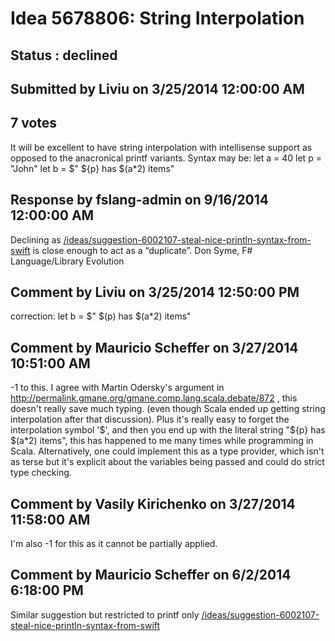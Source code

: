 # Idea 5678806: String Interpolation #

## Status : declined

## Submitted by Liviu on 3/25/2014 12:00:00 AM

## 7 votes

It will be excellent to have string interpolation with intellisense support as opposed to the anacronical printf variants.
Syntax may be:
let a = 40
let p = "John"
let b = $" ${p} has $(a*2) items"

## Response by fslang-admin on 9/16/2014 12:00:00 AM

Declining as [/ideas/suggestion-6002107-steal-nice-println-syntax-from-swift](/ideas/suggestion-6002107-steal-nice-println-syntax-from-swift.md) is close enough to act as a “duplicate”.
Don Syme, F# Language/Library Evolution


## Comment by Liviu on 3/25/2014 12:50:00 PM

correction:
let b = $" $(p) has $(a*2) items"

## Comment by Mauricio Scheffer on 3/27/2014 10:51:00 AM

-1 to this. I agree with Martin Odersky's argument in http://permalink.gmane.org/gmane.comp.lang.scala.debate/872 , this doesn't really save much typing. (even though Scala ended up getting string interpolation after that discussion).
Plus it's really easy to forget the interpolation symbol '$', and then you end up with the literal string "${p} has $(a*2) items", this has happened to me many times while programming in Scala.
Alternatively, one could implement this as a type provider, which isn't as terse but it's explicit about the variables being passed and could do strict type checking.

## Comment by Vasily Kirichenko on 3/27/2014 11:58:00 AM

I'm also -1 for this as it cannot be partially applied.

## Comment by Mauricio Scheffer on 6/2/2014 6:18:00 PM

Similar suggestion but restricted to printf only [/ideas/suggestion-6002107-steal-nice-println-syntax-from-swift](/ideas/suggestion-6002107-steal-nice-println-syntax-from-swift.md)
